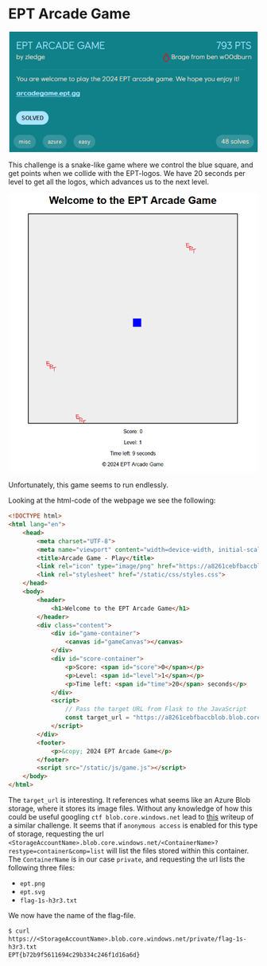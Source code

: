 # EPT Arcade Game
<p align="center">
    <img src="img/ept_arcade_game_chall.png" alt="Challenge" width="500"/>
</p>

This challenge is a snake-like game where we control the blue square, and get points when we collide with the EPT-logos. We have 20 seconds per level to get all the logos, which advances us to the next level.
<p align="center">
    <img src="img/ept_arcade_game_webpage.png" alt="Game" width="500"/>
</p>

Unfortunately, this game seems to run endlessly.

Looking at the html-code of the webpage we see the following:
```html
<!DOCTYPE html>
<html lang="en">
    <head>
        <meta charset="UTF-8">
        <meta name="viewport" content="width=device-width, initial-scale=1.0">
        <title>Arcade Game - Play</title>
        <link rel="icon" type="image/png" href="https://a8261cebfbaccblob.blob.core.windows.net/private/ept.png">
        <link rel="stylesheet" href="/static/css/styles.css">
    </head>
    <body>
        <header>
            <h1>Welcome to the EPT Arcade Game</h1>
        </header>
        <div class="content">
            <div id="game-container">
                <canvas id="gameCanvas"></canvas>
            </div>
            <div id="score-container">
                <p>Score: <span id="score">0</span></p>
                <p>Level: <span id="level">1</span></p>
                <p>Time left: <span id="time">20</span> seconds</p>
            </div>
            <script>
                // Pass the target URL from Flask to the JavaScript
                const target_url = "https://a8261cebfbaccblob.blob.core.windows.net/private/ept.svg";
            </script>
        </div>
        <footer>
            <p>&copy; 2024 EPT Arcade Game</p>
        </footer>
        <script src="/static/js/game.js"></script>
    </body>
</html>
```

The `target_url` is interesting. It references what seems like an Azure Blob storage, where it stores its image files. Without any knowledge of how this could be useful googling `ctf blob.core.windows.net` lead to [this](https://braropad.medium.com/azure-pentesting-exploiting-the-anonymous-access-to-the-blob-storage-draft-english-d80f3831a590) writeup of a similar challenge. It seems that if `anonymous access` is enabled for this type of storage, requesting the url `<StorageAccountName>.blob.core.windows.net/<ContainerName>?restype=container&comp=list` will list the files stored within this container. The `ContainerName` is in our case `private`, and requesting the url lists the following three files:
- `ept.png`
- `ept.svg`
- `flag-1s-h3r3.txt`

We now have the name of the flag-file.
```
$ curl https://<StorageAccountName>.blob.core.windows.net/private/flag-1s-h3r3.txt
EPT{b72b9f5611694c29b334c246f1d16a6d}
```